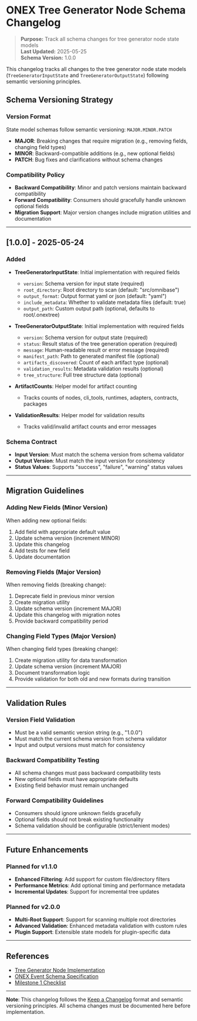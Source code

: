 <!-- === OmniNode:Metadata ===
author: OmniNode Team
copyright: OmniNode Team
created_at: '2025-05-28T12:40:27.545999'
description: Stamped by ONEX
entrypoint: python://CHANGELOG.md
hash: 008abbfc2044c9245c416810ffffc46a5538aad7c51cb8b762c5c9227e9c3ba2
last_modified_at: '2025-05-29T11:50:15.516731+00:00'
lifecycle: active
meta_type: tool
metadata_version: 0.1.0
name: CHANGELOG.md
namespace: omnibase.CHANGELOG
owner: OmniNode Team
protocol_version: 0.1.0
runtime_language_hint: python>=3.11
schema_version: 0.1.0
state_contract: state_contract://default
tools: null
uuid: f4183f6d-2ee4-4e2c-b58f-1cc7cecbaa80
version: 1.0.0

<!-- === /OmniNode:Metadata === -->


# ONEX Tree Generator Node Schema Changelog

> **Purpose:** Track all schema changes for tree generator node state models  
> **Last Updated:** 2025-05-25  
> **Schema Version:** 1.0.0

This changelog tracks all changes to the tree generator node state models (`TreeGeneratorInputState` and `TreeGeneratorOutputState`) following semantic versioning principles.

## Schema Versioning Strategy

### Version Format
State model schemas follow semantic versioning: `MAJOR.MINOR.PATCH`

- **MAJOR**: Breaking changes that require migration (e.g., removing fields, changing field types)
- **MINOR**: Backward-compatible additions (e.g., new optional fields)
- **PATCH**: Bug fixes and clarifications without schema changes

### Compatibility Policy
- **Backward Compatibility**: Minor and patch versions maintain backward compatibility
- **Forward Compatibility**: Consumers should gracefully handle unknown optional fields
- **Migration Support**: Major version changes include migration utilities and documentation

---

## [1.0.0] - 2025-05-24

### Added
- **TreeGeneratorInputState**: Initial implementation with required fields
  - `version`: Schema version for input state (required)
  - `root_directory`: Root directory to scan (default: "src/omnibase")
  - `output_format`: Output format yaml or json (default: "yaml")
  - `include_metadata`: Whether to validate metadata files (default: true)
  - `output_path`: Custom output path (optional, defaults to root/.onextree)

- **TreeGeneratorOutputState**: Initial implementation with required fields
  - `version`: Schema version for output state (required)
  - `status`: Result status of the tree generation operation (required)
  - `message`: Human-readable result or error message (required)
  - `manifest_path`: Path to generated manifest file (optional)
  - `artifacts_discovered`: Count of each artifact type (optional)
  - `validation_results`: Metadata validation results (optional)
  - `tree_structure`: Full tree structure data (optional)

- **ArtifactCounts**: Helper model for artifact counting
  - Tracks counts of nodes, cli_tools, runtimes, adapters, contracts, packages

- **ValidationResults**: Helper model for validation results
  - Tracks valid/invalid artifact counts and error messages

### Schema Contract
- **Input Version**: Must match the schema version from schema validator
- **Output Version**: Must match the input version for consistency
- **Status Values**: Supports "success", "failure", "warning" status values

---

## Migration Guidelines

### Adding New Fields (Minor Version)
When adding new optional fields:

1. Add field with appropriate default value
2. Update schema version (increment MINOR)
3. Update this changelog
4. Add tests for new field
5. Update documentation

### Removing Fields (Major Version)
When removing fields (breaking change):

1. Deprecate field in previous minor version
2. Create migration utility
3. Update schema version (increment MAJOR)
4. Update this changelog with migration notes
5. Provide backward compatibility period

### Changing Field Types (Major Version)
When changing field types (breaking change):

1. Create migration utility for data transformation
2. Update schema version (increment MAJOR)
3. Document transformation logic
4. Provide validation for both old and new formats during transition

---

## Validation Rules

### Version Field Validation
- Must be a valid semantic version string (e.g., "1.0.0")
- Must match the current schema version from schema validator
- Input and output versions must match for consistency

### Backward Compatibility Testing
- All schema changes must pass backward compatibility tests
- New optional fields must have appropriate defaults
- Existing field behavior must remain unchanged

### Forward Compatibility Guidelines
- Consumers should ignore unknown fields gracefully
- Optional fields should not break existing functionality
- Schema validation should be configurable (strict/lenient modes)

---

## Future Enhancements

### Planned for v1.1.0
- **Enhanced Filtering**: Add support for custom file/directory filters
- **Performance Metrics**: Add optional timing and performance metadata
- **Incremental Updates**: Support for incremental tree updates

### Planned for v2.0.0
- **Multi-Root Support**: Support for scanning multiple root directories
- **Advanced Validation**: Enhanced metadata validation with custom rules
- **Plugin Support**: Extensible state models for plugin-specific data

---

## References

- [Tree Generator Node Implementation](v1_0_0/node.py)
- [ONEX Event Schema Specification](../../docs/protocol/onex_event_schema.md)
- [Milestone 1 Checklist](../../docs/milestones/milestone_1_checklist.md)

---

**Note**: This changelog follows the [Keep a Changelog](https://keepachangelog.com/en/1.0.0/) format and semantic versioning principles. All schema changes must be documented here before implementation.

